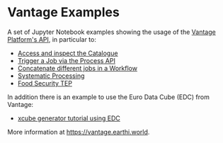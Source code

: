 # Vantage Examples

A set of Jupyter Notebook examples showing the usage of the [Vantage Platform's API](https://vantage.earthi.world/), in particular to:

* [Access and inspect the Catalogue](./Catalogue.ipynb)
* [Trigger a Job via the Process API](./Job.ipynb)
* [Concatenate different jobs in a Workflow](./Workflow.ipynb)
* [Systematic Processing](./SystematicProcessing.ipynb)
* [Food Security TEP](./FoodSecurity.ipynb)

In addition there is an example to use the Euro Data Cube (EDC) from Vantage:

* [xcube generator tutorial using EDC](./EDC_xcube_generator_service_tutorial.ipynb)

More information at https://vantage.earthi.world.
